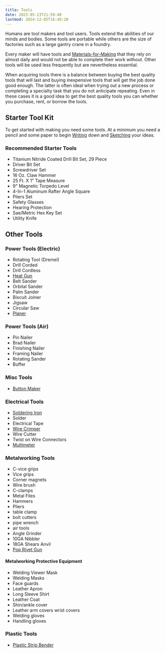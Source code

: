 ```yaml
---
title: Tools
date: 2023-05-23T21:59:40
lastmod: 2024-12-05T16:49:20
---
```


Humans are tool makers and tool users. Tools extend the abilities of our minds and bodies. Some tools are portable while others are the size of factories such as a large gantry crane in a foundry.

Every maker will have tools and [Materials-for-Making](./materials-for-making.md) that they rely on almost daily and would not be able to complete their work without. Other tools will be used less frequently but are nevertheless essential.

When acquiring tools there is a balance between buying the best quality tools that will last and buying inexpensive tools that will get the job done good enough. The latter is often ideal when trying out a new process or completing a specialty task that you do not anticipate repeating. Even in these cases it is a good idea to get the best quality tools you can whether you purchase, rent, or borrow the tools.

## Starter Tool Kit

To get started with making you need some tools. At a minimum you need a pencil and some paper to begin [Writing](../art-faq/writing.md) down and [Sketching](../drawing/sketching.md) your ideas.

### Recommended Starter Tools

- Titanium Nitride Coated Drill Bit Set, 29 Piece
- Driver Bit Set
- Screwdriver Set
- 16 Oz. Claw Hammer
- 25 Ft. X 1" Tape Measure
- 9" Magnetic Torpedo Level
- 4-In-1 Aluminum Rafter Angle Square
- Pliers Set
- Safety Glasses
- Hearing Protection
- Sae/Metric Hex Key Set
- Utility Knife

## Other Tools

### Power Tools (Electric)

- Rotating Tool (Dremel)
- Drill Corded
- Drill Cordless
- [Heat Gun](../tools/how-to-use-a-heat-gun.md)
- Belt Sander
- Orbital Sander
- Palm Sander
- Biscuit Joiner
- Jigsaw
- Circular Saw
- [Planer](../woodworking/planer.md)

### Power Tools (Air)

- Pin Nailer
- Brad Nailer
- Finishing Nailer
- Framing Nailer
- Rotating Sander
- Buffer

### Misc Tools

- [Button Maker](../tools/how-to-use-a-button-maker.md)

### Electrical Tools

- [Soldering Iron](../electronics/electronics-soldering-basics.md)
- Solder
- Electrical Tape
- [Wire Crimper](../electronics/crimping-wire.md)
- Wire Cutter
- Twist on Wire Connectors
- [Multimeter](../electronics/how-to-use-a-multimeter.md)

### Metalworking Tools

- C-vice grips
- Vice grips
- Corner magnets
- Wire brush
- C-clamps
- Metal Files
- Hammers
- Pliers
- table clamp
- bolt cutters
- pipe wrench
- air tools
- Angle Grinder
- 10GA Nibbler
- 18GA Shears Anvil
- [Pop Rivet Gun](../tools/how-to-use-a-pop-rivet-gun.md)

#### Metalworking Protective Equipment

- Welding Viewer Mask
- Welding Masks
- Face guards
- Leather Apron
- Long Sleeve Shirt
- Leather Coat
- Shin/ankle cover
- Leather arm covers wrist covers
- Welding gloves
- Handling gloves

### Plastic Tools

- [Plastic Strip Bender](../tools/how-to-use-a-plastic-strip-heater.md)
